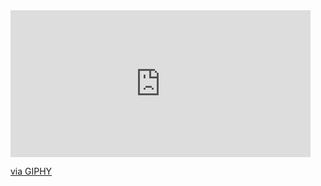 <iframe src="https://giphy.com/embed/az2eQCby42naqDTdi9" width="480" height="235" frameBorder="0" class="giphy-embed" allowFullScreen></iframe><p><a href="https://giphy.com/gifs/az2eQCby42naqDTdi9">via GIPHY</a></p>
